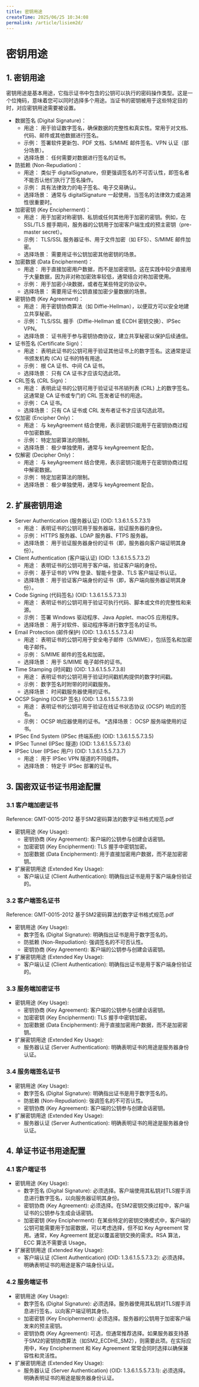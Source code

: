 ```yaml
---
title: 密钥用途
createTime: 2025/06/25 10:34:08
permalink: /article/lisiem2d/
---
```


# 密钥用途

## 1. 密钥用途
密钥用途是基本用途，它指示证书中包含的公钥可以执行的密码操作类型。这是一个位掩码，意味着您可以同时选择多个用途。当证书的密钥被用于这些特定目的时，对应密钥用途需要被设置。

* 数据签名 (Digital Signature)：
    * 用途： 用于验证数字签名，确保数据的完整性和真实性。常用于对文档、代码、邮件或其他数据进行签名。
    * 示例： 签署软件更新包、PDF 文档、S/MIME 邮件签名、VPN 认证（部分场景）。
    * 选择场景： 任何需要对数据进行签名的证书。
* 防抵赖 (Non-Repudiation)：
    * 用途： 类似于 digitalSignature，但更强调签名的不可否认性，即签名者不能否认他们执行了签名操作。
    * 示例： 具有法律效力的电子签名、电子交易确认。
    * 选择场景： 通常与 digitalSignature 一起使用，当签名的法律效力或追溯性很重要时。
* 加密密钥 (Key Encipherment)：
    * 用途： 用于加密对称密钥、私钥或任何其他用于加密的密钥。例如，在 SSL/TLS 握手期间，服务器的公钥用于加密客户端生成的预主密钥（pre-master secret）。
    * 示例： TLS/SSL 服务器证书、用于文件加密（如 EFS）、S/MIME 邮件加密。
    * 选择场景： 需要用证书公钥加密其他密钥的场景。
* 加密数据 (Data Encipherment)：
    * 用途： 用于直接加密用户数据，而不是加密密钥。这在实践中较少直接用于大量数据，因为非对称加密效率较低，通常结合对称加密使用。
    * 示例： 用于加密小块数据，或者在某些特定的协议中。
    * 选择场景： 需要用证书公钥直接加密少量数据的场景。
* 密钥协商 (Key Agreement)：
    * 用途： 用于密钥协商算法（如 Diffie-Hellman），以便双方可以安全地建立共享秘密。
    * 示例： TLS/SSL 握手（Diffie-Hellman 或 ECDH 密钥交换）、IPSec VPN。
    * 选择场景： 证书用于参与密钥协商协议，建立共享秘密以保护后续通信。
* 证书签名 (Certificate Sign)： 
    * 用途： 表明此证书的公钥可用于验证其他证书上的数字签名。这通常是证书颁发机构 (CA) 证书的特有用途。
    * 示例： 根 CA 证书、中间 CA 证书。
    * 选择场景： 只有 CA 证书才应该勾选此项。
* CRL签名 (CRL Sign)：
    * 用途： 表明此证书的公钥可用于验证证书吊销列表 (CRL) 上的数字签名。这通常是 CA 证书或专门的 CRL 签发者证书的用途。
    * 示例： CA 证书。
    * 选择场景： 只有 CA 证书或 CRL 发布者证书才应该勾选此项。
* 仅加密 (Encipher Only)： 
    * 用途： 与 keyAgreement 结合使用，表示密钥只能用于在密钥协商过程中加密数据。
    * 示例： 特定加密算法的限制。
    * 选择场景： 极少单独使用，通常与 keyAgreement 配合。
* 仅解密 (Decipher Only)：
    * 用途： 与 keyAgreement 结合使用，表示密钥只能用于在密钥协商过程中解密数据。
    * 示例： 特定加密算法的限制。
    * 选择场景： 极少单独使用，通常与 keyAgreement 配合。

## 2. 扩展密钥用途

* Server Authentication (服务器认证) (OID: 1.3.6.1.5.5.7.3.1)
    * 用途： 表明证书的公钥可用于服务器端，验证服务器的身份。
    * 示例： HTTPS 服务器、LDAP 服务器、FTPS 服务器。
    * 选择场景： 用于验证服务器身份的证书（即，服务器向客户端证明其身份）。
* Client Authentication (客户端认证) (OID: 1.3.6.1.5.5.7.3.2)
    * 用途： 表明证书的公钥可用于客户端，验证客户端的身份。
    * 示例： 基于证书的 VPN 登录、智能卡登录、TLS 客户端证书认证。
    * 选择场景： 用于验证客户端身份的证书（即，客户端向服务器证明其身份）。
* Code Signing (代码签名) (OID: 1.3.6.1.5.5.7.3.3)
    * 用途： 表明证书的公钥可用于验证可执行代码、脚本或文件的完整性和来源。
    * 示例： 签署 Windows 驱动程序、Java Applet、macOS 应用程序。
    * 选择场景： 用于对软件、驱动程序等进行数字签名的证书。
* Email Protection (邮件保护) (OID: 1.3.6.1.5.5.7.3.4)
    * 用途： 表明证书的公钥可用于安全电子邮件（S/MIME），包括签名和加密电子邮件。
    * 示例： S/MIME 邮件的签名和加密。
    * 选择场景： 用于 S/MIME 电子邮件的证书。
* Time Stamping (时间戳) (OID: 1.3.6.1.5.5.7.3.8)
    * 用途： 表明证书的公钥可用于验证时间戳机构提供的数字时间戳。
    * 示例： 数字签名时附带的时间戳服务。
    * 选择场景： 时间戳服务器使用的证书。
* OCSP Signing (OCSP 签名) (OID: 1.3.6.1.5.5.7.3.9)
    * 用途： 表明证书的公钥可用于验证在线证书状态协议 (OCSP) 响应的签名。
    * 示例： OCSP 响应器使用的证书。
    *选择场景： OCSP 服务端使用的证书。
* IPSec End System (IPSec 终端系统) (OID: 1.3.6.1.5.5.7.3.5)
* IPSec Tunnel (IPSec 隧道) (OID: 1.3.6.1.5.5.7.3.6)
* IPSec User (IPSec 用户) (OID: 1.3.6.1.5.5.7.3.7)
    * 用途： 用于 IPSec VPN 隧道的不同组件。
    * 选择场景： 特定于 IPSec 部署的证书。

## 3. 国密双证书证书用途配置

### 3.1 客户端加密证书

Reference: GMT-0015-2012 基于SM2密码算法的数字证书格式规范.pdf

* 密钥用途 (Key Usage):
    * 密钥协商 (Key Agreement):     客户端的公钥参与创建会话密钥。
    * 加密密钥 (Key Encipherment):  TLS 握手中密钥加密。
    * 加密数据 (Data Encipherment): 用于直接加密用户数据，而不是加密密钥。
* 扩展密钥用途 (Extended Key Usage):
    * 客户端认证 (Client Authentication): 明确指出证书是用于客户端身份验证的。

### 3.2 客户端签名证书

Reference: GMT-0015-2012 基于SM2密码算法的数字证书格式规范.pdf

* 密钥用途 (Key Usage):
    * 数字签名 (Digital Signature): 明确指出证书是用于数字签名的。
    * 防抵赖 (Non-Repudiation):     强调签名的不可否认性。
    * 密钥协商 (Key Agreement):     客户端的公钥参与创建会话密钥。
* 扩展密钥用途 (Extended Key Usage):
    * 客户端认证 (Client Authentication): 明确指出证书是用于客户端身份验证的。

### 3.3 服务端加密证书

* 密钥用途 (Key Usage):
    * 密钥协商 (Key Agreement):     客户端的公钥参与创建会话密钥。
    * 加密密钥 (Key Encipherment):  TLS 握手中密钥加密。
    * 加密数据 (Data Encipherment): 用于直接加密用户数据，而不是加密密钥。
* 扩展密钥用途 (Extended Key Usage):
    * 服务器认证 (Server Authentication): 明确表明证书的用途是服务器身份认证。

### 3.4 服务端签名证书

* 密钥用途 (Key Usage):
    * 数字签名 (Digital Signature): 明确指出证书是用于数字签名的。
    * 防抵赖 (Non-Repudiation):     强调签名的不可否认性。
    * 密钥协商 (Key Agreement):     客户端的公钥参与创建会话密钥。
* 扩展密钥用途 (Extended Key Usage):
    * 服务器认证 (Server Authentication): 明确表明证书的用途是服务器身份认证。


## 4. 单证书证书用途配置

### 4.1 客户端证书
* 密钥用途 (Key Usage):
    * 数字签名 (Digital Signature): 必须选择。客户端使用其私钥对TLS握手消息进行数字签名，以向服务器证明其身份。
    * 密钥协商 (Key Agreement): 必须选择。在SM2密钥交换过程中，客户端证书的公钥参与生成会话密钥。
    * 加密密钥 (Key Encipherment): 在某些特定的密钥交换模式中，客户端的公钥可能需要用于加密数据，可以考虑选择，但不如 Key Agreement 常用。通常，Key Agreement 就足以覆盖密钥交换的需求。RSA 算法，ECC 算法不需要该 Usage。
* 扩展密钥用途 (Extended Key Usage):
    * 客户端认证 (Client Authentication) (OID: 1.3.6.1.5.5.7.3.2): 必须选择。明确表明证书的用途是客户端身份认证。

### 4.2 服务端证书

* 密钥用途 (Key Usage):
    * 数字签名 (Digital Signature): 必须选择。服务器使用其私钥对TLS握手消息进行签名，以向客户端证明其身份。
    * 加密密钥 (Key Encipherment): 必须选择。服务器的公钥用于加密客户端发来的预主密钥。
    * 密钥协商 (Key Agreement): 可选，但通常推荐选择。如果服务器支持基于SM2的密钥协商算法（如SM2_ECDHE_SM2），则需要此项。在实际应用中，Key Encipherment 和 Key Agreement 常常会同时选择以确保兼容性和灵活性。
* 扩展密钥用途 (Extended Key Usage):
    * 服务器认证 (Server Authentication) (OID: 1.3.6.1.5.5.7.3.1): 必须选择。明确表明证书的用途是服务器身份认证。